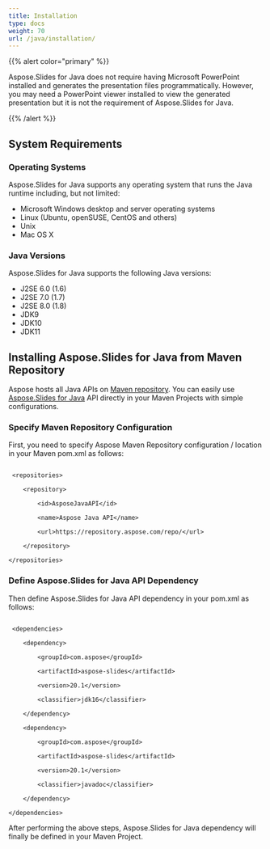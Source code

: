 ```yaml
---
title: Installation
type: docs
weight: 70
url: /java/installation/
---
```


{{% alert color="primary" %}} 

Aspose.Slides for Java does not require having Microsoft PowerPoint installed and generates the presentation files programmatically. However, you may need a PowerPoint viewer installed to view the generated presentation but it is not the requirement of Aspose.Slides for Java.

{{% /alert %}} 
## **System Requirements**
### **Operating Systems**
Aspose.Slides for Java supports any operating system that runs the Java runtime including, but not limited:

- Microsoft Windows desktop and server operating systems
- Linux (Ubuntu, openSUSE, CentOS and others)
- Unix
- Mac OS X
### **Java Versions**
Aspose.Slides for Java supports the following Java versions:

- J2SE 6.0 (1.6)
- J2SE 7.0 (1.7)
- J2SE 8.0 (1.8)
- JDK9
- JDK10
- JDK11


## **Installing Aspose.Slides for Java from Maven Repository**
Aspose hosts all Java APIs on [Maven repository](https://repository.aspose.com/repo/com/aspose/). You can easily use [Aspose.Slides for Java](https://repository.aspose.com/repo/com/aspose/aspose-slides/) API directly in your Maven Projects with simple configurations.
### **Specify Maven Repository Configuration**
First, you need to specify Aspose Maven Repository configuration / location in your Maven pom.xml as follows:

```

 <repositories>

    <repository>

        <id>AsposeJavaAPI</id>

        <name>Aspose Java API</name>

        <url>https://repository.aspose.com/repo/</url>

    </repository>

</repositories>

```
### **Define Aspose.Slides for Java API Dependency**
Then define Aspose.Slides for Java API dependency in your pom.xml as follows:

```

 <dependencies>

    <dependency>

        <groupId>com.aspose</groupId>

        <artifactId>aspose-slides</artifactId>

        <version>20.1</version>

        <classifier>jdk16</classifier>

    </dependency>

    <dependency>

        <groupId>com.aspose</groupId>

        <artifactId>aspose-slides</artifactId>

        <version>20.1</version>

        <classifier>javadoc</classifier>

    </dependency>

</dependencies>

```

After performing the above steps, Aspose.Slides for Java dependency will finally be defined in your Maven Project.



